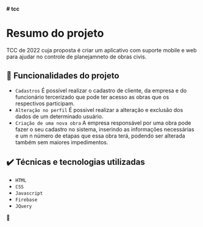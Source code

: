 **# tcc**

# Resumo do projeto
TCC de 2022 cuja proposta é criar um aplicativo com suporte mobile e web para ajudar no controle de planejamneto de obras civis.


## 🔨 Funcionalidades do projeto

- `Cadastros` É possível realizar o cadastro de cliente, da empresa e do funcionário tercerizado que pode ter acesso as obras que os respectivos participam.
- `Alteração no perfil` É possivel realizar a alteração e exclusão dos dados de um determinado usuário.
- `Criação de uma nova obra` A empresa responsável por uma obra pode fazer o seu cadastro no sistema, inserindo as informações necessárias e um n número de etapas que essa obra terá, podendo ser alterada também sem maiores impedimentos.

## ✔️ Técnicas e tecnologias utilizadas

- ``HTML``
- ``CSS``
- ``Javascript``
- ``Firebase``
- ``JQuery``

:hamster:
